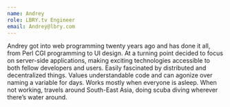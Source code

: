 ```yaml
---
name: Andrey
role: LBRY.tv Engineer
email: Andrey@lbry.com
---
```

Andrey got into web programming twenty years ago and has done it all, from Perl CGI programming to UI design. At a turning point decided to focus on server-side applications, making exciting technologies accessible to both fellow developers and users. Easily fascinated by distributed and decentralized things. Values understandable code and can agonize over naming a variable for days. Works mostly when everyone is asleep. When not working, travels around South-East Asia, doing scuba diving wherever there’s water around.
